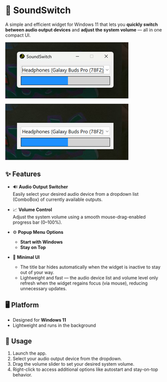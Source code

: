 # 🎵 SoundSwitch

A simple and efficient widget for Windows 11 that lets you **quickly switch between audio output devices** and **adjust the system volume** — all in one compact UI.


![Screenshot of SoundSwitch UI](images/SoundSwitch.png)

![Screenshot of SoundSwitch UI as Widget without title bar](images/SoundSwitch-widget.png)


## ✨ Features

- 🔊 **Audio Output Switcher**  
  Easily select your desired audio device from a dropdown list (ComboBox) of currently available outputs.

- 📈 **Volume Control**  
  Adjust the system volume using a smooth mouse-drag-enabled progress bar (0–100%).

- ⚙️ **Popup Menu Options**  
  - **Start with Windows**  
  - **Stay on Top**

- 🧼 **Minimal UI**  
  - The title bar hides automatically when the widget is inactive to stay out of your way.
  - Lightweight and fast — the audio device list and volume level only refresh when the widget regains focus (via mouse), reducing unnecessary updates.

## 🖥️ Platform

- Designed for **Windows 11**
- Lightweight and runs in the background

## 🚀 Usage

1. Launch the app.
2. Select your audio output device from the dropdown.
3. Drag the volume slider to set your desired system volume.
4. Right-click to access additional options like autostart and stay-on-top behavior.